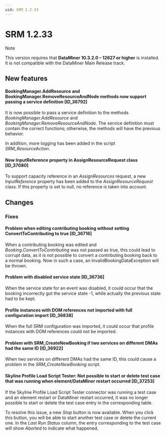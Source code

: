 ```yaml
---
uid: SRM_1.2.33
---
```


# SRM 1.2.33

> [!NOTE]
> This version requires that **DataMiner 10.3.2.0 – 12627 or higher** is installed. It is not compatible with the DataMiner Main Release track.

## New features

#### BookingManager.AddResource and BookingManager.RemoveResourceAndNode methods now support passing a service definition [ID_36792]

It is now possible to pass a service definition to the methods *BookingManager.AddResource* and *BookingManager.RemoveResourceAndNode*. The service definition must contain the correct functions; otherwise, the methods will have the previous behavior.

In addition, more logging has been added in the script *SRM_ResourceAction*.

#### New InputReference property in AssignResourceRequest class [ID_37080]

To support capacity reference in an *AssignResources* request, a new *InputReference* property has been added to the *AssignResourceRequest* class. If this property is set to null, no reference is taken into account.

## Changes

### Fixes

#### Problem when editing contributing booking without setting ConvertToContributing to true [ID_36716]

When a contributing booking was edited and *Booking.ConvertToContributing* was not passed as true, this could lead to corrupt data, as it is not possible to convert a contributing booking back to a normal booking. Now in such a case, an InvalidBookingDataException will be thrown.

#### Problem with disabled service state [ID_36736]

When the service state for an event was disabled, it could occur that the booking incorrectly got the service state -1, while actually the previous state had to be kept.

#### Profile instances with DOM references not imported with full configuration import [ID_36838]

When the full SRM configuration was imported, it could occur that profile instances with DOM references could not be imported.

#### Problem with SRM_CreateNewBooking if two services on different DMAs had the same ID [ID_36922]

When two services on different DMAs had the same ID, this could cause a problem in the *SRM_CreateNewBooking* script.

#### Skyline Profile Load Script Tester: Not possible to start or delete test case that was running when element/DataMiner restart occurred [ID_37253]

If the Skyline Profile Load Script Tester connector was running a test case and an element restart or DataMiner restart occurred, it was no longer possible to start or delete the test case entry in the corresponding table.

To resolve this issue, a new *Stop* button is now available. When you click this button, you will be able to start another test case or delete the current one. In the *Last Run Status* column, the entry corresponding to the test case will show *Aborted* to indicate what happened.
